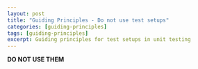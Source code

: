 ```yaml
---
layout: post
title: "Guiding Principles - Do not use test setups"
categories: [guiding-principles]
tags: [guiding-principles]
excerpt: Guiding principles for test setups in unit testing
---
```


**DO NOT USE THEM**